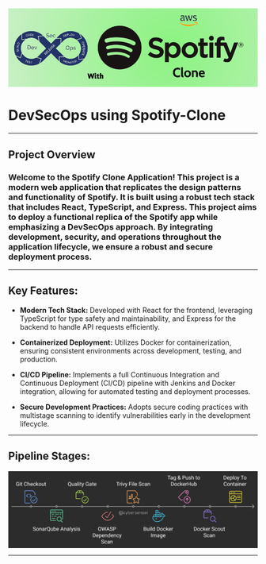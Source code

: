 <img style="display:block; margin:0 auto;" 
src="./Images/devsecops-project.png" alt="devsecops project" width="1200"/>
---

# DevSecOps using Spotify-Clone
---

## Project Overview

### Welcome to the Spotify Clone Application! This project is a modern web application that replicates the design patterns and functionality of Spotify. It is built using a robust tech stack that includes React, TypeScript, and Express. This project aims to deploy a functional replica of the Spotify app while emphasizing a DevSecOps approach. By integrating development, security, and operations throughout the application lifecycle, we ensure a robust and secure deployment process.

---

## Key Features:
 * **Modern Tech Stack:** Developed with React for the frontend, leveraging TypeScript for type safety and maintainability, and Express for the backend to handle API requests efficiently.

 * **Containerized Deployment:** Utilizes Docker for containerization, ensuring consistent environments across development, testing, and production.


 * **CI/CD Pipeline:** Implements a full Continuous Integration and Continuous Deployment (CI/CD) pipeline with Jenkins and Docker integration, allowing for automated testing and deployment processes.

* **Secure Development Practices:** Adopts secure coding practices with multistage scanning to identify vulnerabilities early in the development lifecycle.

---

## Pipeline Stages:

<img style="display:block; margin:0 auto;" 
src="./Images/pipeline-stages.png" alt="pipeline stages" width="1200"/>

---


